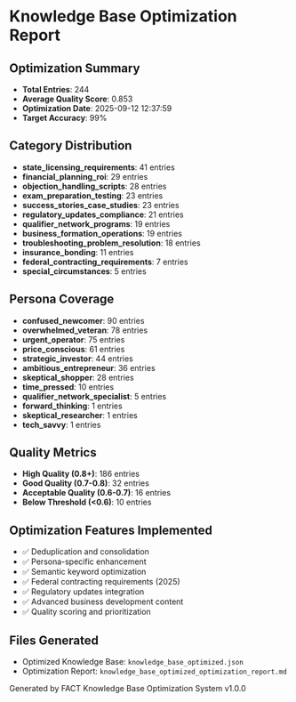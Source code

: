 # Knowledge Base Optimization Report

## Optimization Summary
- **Total Entries**: 244
- **Average Quality Score**: 0.853
- **Optimization Date**: 2025-09-12 12:37:59
- **Target Accuracy**: 99%

## Category Distribution
- **state_licensing_requirements**: 41 entries
- **financial_planning_roi**: 29 entries
- **objection_handling_scripts**: 28 entries
- **exam_preparation_testing**: 23 entries
- **success_stories_case_studies**: 23 entries
- **regulatory_updates_compliance**: 21 entries
- **qualifier_network_programs**: 19 entries
- **business_formation_operations**: 19 entries
- **troubleshooting_problem_resolution**: 18 entries
- **insurance_bonding**: 11 entries
- **federal_contracting_requirements**: 7 entries
- **special_circumstances**: 5 entries

## Persona Coverage
- **confused_newcomer**: 90 entries
- **overwhelmed_veteran**: 78 entries
- **urgent_operator**: 75 entries
- **price_conscious**: 61 entries
- **strategic_investor**: 44 entries
- **ambitious_entrepreneur**: 36 entries
- **skeptical_shopper**: 28 entries
- **time_pressed**: 10 entries
- **qualifier_network_specialist**: 5 entries
- **forward_thinking**: 1 entries
- **skeptical_researcher**: 1 entries
- **tech_savvy**: 1 entries

## Quality Metrics
- **High Quality (0.8+)**: 186 entries
- **Good Quality (0.7-0.8)**: 32 entries  
- **Acceptable Quality (0.6-0.7)**: 16 entries
- **Below Threshold (<0.6)**: 10 entries

## Optimization Features Implemented
- ✅ Deduplication and consolidation
- ✅ Persona-specific enhancement  
- ✅ Semantic keyword optimization
- ✅ Federal contracting requirements (2025)
- ✅ Regulatory updates integration
- ✅ Advanced business development content
- ✅ Quality scoring and prioritization

## Files Generated
- Optimized Knowledge Base: `knowledge_base_optimized.json`
- Optimization Report: `knowledge_base_optimized_optimization_report.md`

Generated by FACT Knowledge Base Optimization System v1.0.0
